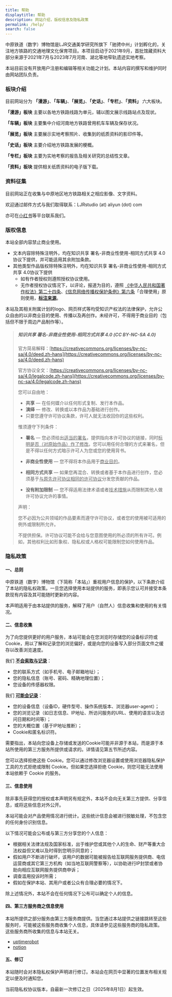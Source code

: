 ```yaml
---
title: 帮助
displaytitle: 帮助
description: 网站介绍，版权信息及隐私政策
permalink: /help/
search: false
---
```


中原铁道（数字）博物馆是LJR交通美学研究所旗下「驰骋中州」计划孵化的，关注地方铁路的交通地理文化保育项目。本项目启动于2021年9月，首批馆藏资料大部分来源于2021年7月与2023年7月河南、湖北等地窄轨遗迹实地考察。

本站目前没有开放用户注册和编辑等相关功能之计划。本站内容的撰写和维护同时由网站团队负责。

### 板块介绍

目前网站分为 **「漫游」**、**「车辆」**、**「展览」**、**「史话」**、**「专栏」**、**「资料」** 六大板块。

**「漫游」板块** 主要以各地方铁路线路为单元，辅以图文展示线路站点及现状。

**「车辆」板块** 主要集中介绍河南地方铁路曾用机车车辆及保存状况。

**「展览」板块** 主要展示实地考察照片、收集到的纸质资料的影印件等。

**「史话」板块** 主要介绍地方铁路发展的梗概。

**「专栏」板块** 主要为实地考察的报告及相关研究的总结性文章。

**「资料」板块** 提供相关纸质资料的电子版下载。

### 资料征集

目前网站正在收集与中原地区地方铁路相关之相应影像、文字资料。

欢迎通过邮件方式与我们取得联系：LJRstudio (at) aliyun (dot) com

亦可在[小红书](https://www.xiaohongshu.com/user/profile/615d400c0000000002020aea)等平台联系我们。

### 版权信息

本站全部内容禁止商业使用。

- 文本内容除特殊注明外，均在知识共享 署名-非商业性使用-相同方式共享 4.0协议下提供，并可能适用其余附加条款。
- 其他类型作品版权除特殊注明外，均在知识共享 署名-非商业性使用-相同方式共享 4.0协议下提供
  - 如有作者授权则遵照授权协议使用。
  - 无作者授权协议情况下，以评论，报道为目的，遵照 [《中华人民共和国著作权法》第二十四条](https://flk.npc.gov.cn/detail2.html?ZmY4MDgwODE3NTJiN2Q0MzAxNzVlNDc2NmJhYjE1NTc%3D)、[《信息网络传播权保护条例》第六条](https://flk.npc.gov.cn/detail2.html?ZmY4MDgwODE2ZjNjYmIzYzAxNmY0MTM5OTJiMjFkYjk%3D)「合理使用」原则使用，<b><u>标注来源</u></b>。

本站及其相关附属计划的logo、网页样式等均受知识产权法的法律保护，允许公众自由的以非商业目的使用、传播以及再创作。未经许可，不得用于商业目的（包括但不限于周边产品制作等）。

> 
> ##### 知识共享 署名-非商业性使用-相同方式共享 4.0 (CC BY-NC-SA 4.0)
> 
> 官方简易解释：[https://creativecommons.org/licenses/by-nc-sa/4.0/deed.zh-hans](https://creativecommons.org/licenses/by-nc-sa/4.0/deed.zh-hans)
>
> 
> 官方协议全文：[https://creativecommons.org/licenses/by-nc-sa/4.0/legalcode.zh-hans](https://creativecommons.org/licenses/by-nc-sa/4.0/legalcode.zh-hans)
> 
> 
> 您可以自由地：
>  - **共享** — 在任何媒介以任何形式复制、发行本作品。
>  - **演绎** — 修改、转换或以本作品为基础进行创作。
>  - 只要您遵守许可协议条款，许可人就无法收回你的这些权利。
> 
> 惟须遵守下列条件：
> - **署名** — 您必须给出<u>适当的署名</u>，提供指向本许可协议的链接，同时<u>标明是否（对原始作品）作了修改</u>。您可以用任何合理的方式来署名，但是不得以任何方式暗示许可人为您或您的使用背书。
> - **非商业性使用** — 您不得将本作品用于<u>商业目的</u>。
> - **相同方式共享** — 如果您再混合、转换或者基于本作品进行创作，您必须基于<u>与原先许可协议相同的许可协议</u>分发您贡献的作品。
> 
> - **没有附加限制** — 您不得适用法律术语或者<u>技术措施</u>从而限制其他人做许可协议允许的事情。
>
> 声明：
>
> 您不必因为公共领域的作品要素而遵守许可协议，或者您的使用被可适用的例外或限制所允许。
> 
> 不提供担保。许可协议可能不会给与您意图使用的所必须的所有许可。例如，其他权利比如形象权、隐私权或人格权可能限制您如何使用作品。 


### 隐私政策

#### 一、总则
中原铁道（数字）博物馆（下简称「本站」）重视用户信息的保护，以下条款介绍了本站的隐私权政策。一旦您选择使用本站提供的服务，即表示您认可并接受本条款现有内容及其可能随时更新的内容。

本声明适用于由本站提供的服务，解释了用户（自然人）信息收集和使用的有关情况。


#### 二、信息收集
为了向您提供更好的用户服务，本站可能会在您浏览时存储您的设备标识符或Cookie，用以了解和记录您的浏览偏好，或是向您的设备写入部分页面文件之缓存以改善浏览速度。

我们 <b><u>不会索取与记录</u></b>：

- 您的联系方式（如手机号、电子邮箱地址）；
- 您的隐私信息（账号、密码、精确地理位置）；
- 您设备的传感器权限。

我们 <b><u>可能会记录</u></b>：

- 您的设备信息（设备ID，硬件型号、操作系统版本、浏览器user-agent）；
- 您的浏览记录（如日志信息、IP地址、所访问服务的URL、使用的语言以及访问日期和时间等）；
- 您的大概位置（基于IP地址推断）；
- Cookie和匿名标识符。


需要指出，本站向您设备上存储或发送的Cookie可能并非源于本站，而是源于本站所使用的第三方服务所提供或请求的。详情请见第五节所述内容。

您可以选择拒绝这些 Cookie。您可以通过修改浏览器设置或使用浏览器隐私保护工具的方式拒绝或限制 Cookie。但如果您选择拒绝 Cookie，则您可能无法使用本站依赖于 Cookie 的服务。


#### 三、信息使用

除非事先获得您的授权或本声明另有规定外，本站不会向无关第三方提供、分享信息，或将这些信息对外公开。

本站可能会对产品使用情况进行统计。这些统计信息会被进行脱敏处理，不包含您的任何身份识别信息。

以下情况可能会公布或与第三方分享您的个人信息：

- 根据相关法律法规及国家标准，出于维护您或其他个人的生命、财产等重大合法权益但又难以及时得到您明示同意的；
- 假如用户不断进行破坏，该用户的数据可能被报告给互联网服务提供商、电信运营商或其它第三方机构（如当地互联网警察等），以协助进行IP封禁或者协助向相应互联网服务提供商申诉；
- 调查滥用投诉时所需；
- 假如在保护本站、其用户或者公众有合理必要的情况下。

除上述情况外，本站不会在任何情况下公布可以确定个人的信息。


#### 四、第三方服务商之信息使用
本站所提供之部分服务由第三方服务商提供。当您通过本站提供之链接跳转至这些服务时，可能被这些服务商收集个人信息，具体请参见这些服务商的隐私政策。
这些服务商所收集的信息与本站无关。

- [uptimerobot](https://uptimerobot.com/privacy)
- [notion](https://www.notion.so/Terms-and-Privacy-28ffdd083dc3473e9c2da6ec011b58ac)


#### 五、修订
本站随时会对本隐私权保护声明进行修订。本站会在网页中显著的位置发布相关规定以便及时通知您。

当前隐私权协议版本，自最新一次修订之日（2025年8月1日）起生效。